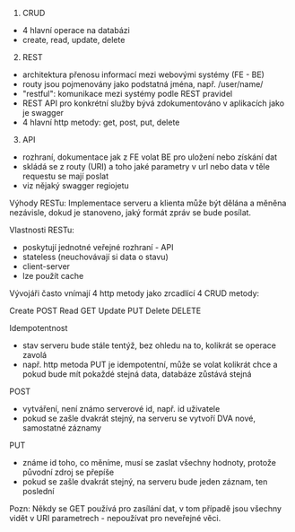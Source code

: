 1. CRUD
- 4 hlavní operace na databázi
- create, read, update, delete

2. REST
- architektura přenosu informací mezi webovými systémy (FE - BE)
- routy jsou pojmenovány jako podstatná jména, např. /user/name/
- "restful": komunikace mezi systémy podle REST pravidel
- REST API pro konkrétní služby bývá zdokumentováno v aplikacích jako je swagger
- 4 hlavní http metody: get, post, put, delete

3. API
- rozhraní, dokumentace jak z FE volat BE pro uložení nebo získání dat
- skládá se z routy (URI) a toho jaké parametry v url nebo data v těle requestu se mají poslat
- viz nějaký swagger regiojetu

Výhody RESTu:
Implementace serveru a klienta může být dělána a měněna nezávisle,
dokud je stanoveno, jaký formát zpráv se bude posílat.

Vlastnosti RESTu:
- poskytují jednotné veřejné rozhraní - API
- stateless (neuchovávají si data o stavu)
- client-server
- lze použít cache

Vývojáři často vnímají 4 http metody jako zrcadlící 4 CRUD metody:

Create     POST
Read       GET
Update     PUT
Delete     DELETE

Idempotentnost
- stav serveru bude stále tentýž, bez ohledu na to, kolikrát se operace
zavolá
- např. http metoda PUT je idempotentní, může se volat kolikrát chce a pokud bude
mít pokaždé stejná data, databáze zůstává stejná


POST
- vytváření, není známo serverové id, např. id uživatele
- pokud se zašle dvakrát stejný, na serveru se vytvoří DVA nové, samostatné záznamy

PUT
- známe id toho, co měníme, musí se zaslat všechny hodnoty, protože původní zdroj se
přepíše
- pokud se zašle dvakrát stejný, na serveru bude jeden záznam, ten poslední


Pozn:
Někdy se GET používá pro zasílání dat, v tom případě jsou všechny vidět v URI
parametrech - nepoužívat pro neveřejné věci.
